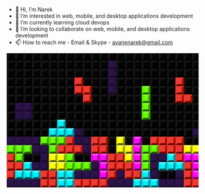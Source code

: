 - 👋 Hi, I’m Narek
- 👀 I’m interested in web, mobile, and desktop applications development
- 🌱 I’m currently learning cloud devops
- 💞️ I’m looking to collaborate on web, mobile, and desktop applications development
- 📫 How to reach me - Email & Skype - avanenarek@gmail.com

![picture](https://github.com/narek725/narek725/blob/main/Pattem-Digital-Game-Development-Tools-Thumbnail-.gif) <br />
